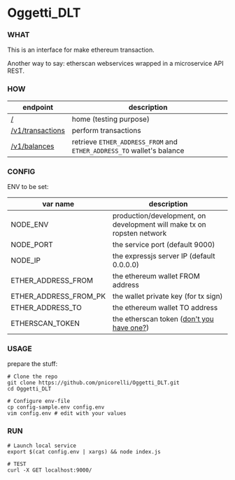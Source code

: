 # Oggetti_DLT


### WHAT

This is an interface for make ethereum transaction.

Another way to say: etherscan webservices wrapped in a microservice API REST.

### HOW

endpoint                                       | description
-----------------------------------------------|----------------------------------
[/](./docs/home.md)                            | home (testing purpose)
[/v1/transactions](./docs/v1_transactions.md)  | perform transactions
[/v1/balances](./docs/v1_balances.md)  | retrieve `ETHER_ADDRESS_FROM` and `ETHER_ADDRESS_TO` wallet's balance


### CONFIG

ENV to be set:

var name              | description
----------------------|--------------------------------------------------------------------------
NODE_ENV              | production/development, on development will make tx on ropsten network
NODE_PORT             | the service port (default 9000)
NODE_IP               | the expressjs server IP (default 0.0.0.0)
ETHER_ADDRESS_FROM    | the ethereum wallet FROM address
ETHER_ADDRESS_FROM_PK | the wallet private key (for tx sign)
ETHER_ADDRESS_TO      | the ethereum wallet TO address
ETHERSCAN_TOKEN       | the etherscan token ([don't you have one?](https://etherscan.io))


### USAGE

prepare the stuff:

```shell
# Clone the repo
git clone https://github.com/pnicorelli/Oggetti_DLT.git
cd Oggetti_DLT

# Configure env-file
cp config-sample.env config.env
vim config.env # edit with your values

```

### RUN

```shell
# Launch local service
export $(cat config.env | xargs) && node index.js

# TEST
curl -X GET localhost:9000/
```

